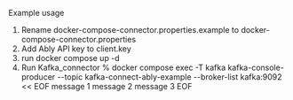 Example usage

1. Rename docker-compose-connector.properties.example to docker-compose-connector.properties
2. Add Ably API key to client.key
3. run docker compose up -d
4. Run Kafka_connector % docker compose exec -T kafka kafka-console-producer --topic kafka-connect-ably-example --broker-list kafka:9092 << EOF
   message 1
   message 2
   message 3
   EOF
